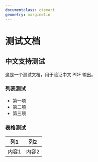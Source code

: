 ```yaml
---
documentclass: ctexart
geometry: margin=1in
---
```


# 测试文档

## 中文支持测试

这是一个测试文档，用于验证中文 PDF 输出。

### 列表测试

- 第一项
- 第二项
- 第三项

### 表格测试

| 列1   | 列2   |
| ------ | ------ |
| 内容1 | 内容2 |
